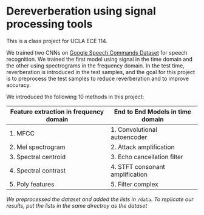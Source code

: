 # Dereverberation using signal processing tools

This is a class project for UCLA ECE 114.

We trained two CNNs on [Google Speech Commands Dataset](https://ai.googleblog.com/2017/08/launching-speech-commands-dataset.html) for speech recognition. We trained the first model using signal in the time domain and the other using spectrograms in the frequency domain. In the test time, reverberation is introduced in the test samples, and the goal for this project is to preprocess the test samples to reduce reverberation and to improve accuracy. 

We introduced the following 10 methods in this project:

| Feature extraction in frequency domain | End to End Models in time domain |
| -------------------------------------- | -------------------------------- |
| 1. MFCC                                | 1. Convolutional autoencoder     |
| 2. Mel spectrogram                     | 2. Attack amplification          |
| 3. Spectral centroid                   | 3.  Echo cancellation filter     |
| 4. Spectral contrast                   | 4. STFT consonant amplification  |
| 5. Poly features                       | 5. Filter complex                |

*We preprocessed the dataset and added the lists in* `/data`. *To replicate our results, put the lists in the same directroy as the dataset*
